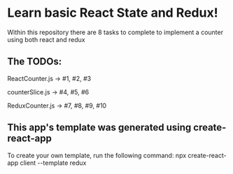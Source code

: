# Learn basic React State and Redux!

Within this repository there are 8 tasks to complete to implement a counter using both react and redux

## The TODOs:

ReactCounter.js -> #1, #2, #3

counterSlice.js -> #4, #5, #6

ReduxCounter.js -> #7, #8, #9, #10

## This app's template was generated using create-react-app

To create your own template, run the following command: npx create-react-app client --template redux
